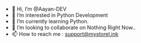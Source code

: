 - 👋 Hi, I’m @Aayan-DEV
- 👀 I’m interested in Python Development
- 🌱 I’m currently learning Python.
- 💞️ I’m looking to collaborate on Nothing Right Now..
- 📫 How to reach me : support@mystorel.ink

<!---
Aayan-DEV/Aayan-DEV is a ✨ special ✨ repository because its `README.md` (this file) appears on your GitHub profile.
You can click the Preview link to take a look at your changes.
--->
